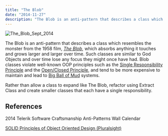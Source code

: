 ```yaml
---
title: "The Blob"
date: "2014-11-27"
description: "The Blob is an anti-pattern that describes a class which resembles the monster from the 1958 film, The Blob, which absorbs anything it touches and grows larger and larger over time."
---
```


![The_Blob_Sept_2014](images/blob-400x400.jpg)

The Blob is an anti-pattern that describes a class which resembles the monster from the 1958 film, [_The Blob_](http://www.imdb.com/title/tt0051418/?ref_=nv_sr_2), which absorbs anything it touches and grows larger and larger over time. Such classes are similar to God Objects and over time lose any focus they might once have had. Blob classes violate well-known OOP principles such as the [Single Responsibility Principle](/principles/single-responsibility-principle) and the [Open/Closed Principle](/principles/open-closed-principle), and tend to be more expensive to maintain and lead to [Big Ball of Mud](/antipatterns/big-ball-of-mud) systems.

Rather than allow a class to expand like The Blob, refactor using Extract Class and create smaller classes that each have a single responsibility.

## References

2014 Telerik Software Craftsmanship Anti-Patterns Wall Calendar

[SOLID Principles of Object Oriented Design (Pluralsight)](https://www.pluralsight.com/courses/principles-oo-design)
